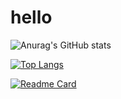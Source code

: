 # hello



![Anurag's GitHub stats](https://github-readme-stats.vercel.app/api?username=54linxiu&show_icons=true&theme=radical)

[![Top Langs](https://github-readme-stats.vercel.app/api/top-langs/?username=54linxiu&langs_count=8&theme=radical)](https://github.com/anuraghazra/github-readme-stats)

[![Readme Card](https://github-readme-stats.vercel.app/api/pin/?username=54linxiu&repo=q-blog)](https://github.com/anuraghazra/github-readme-stats)
